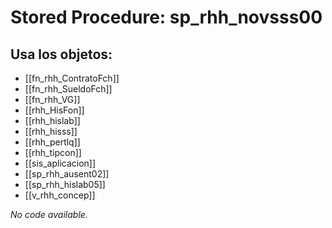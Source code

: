# Stored Procedure: sp_rhh_novsss00

## Usa los objetos:
- [[fn_rhh_ContratoFch]]
- [[fn_rhh_SueldoFch]]
- [[fn_rhh_VG]]
- [[rhh_HisFon]]
- [[rhh_hislab]]
- [[rhh_hisss]]
- [[rhh_pertlq]]
- [[rhh_tipcon]]
- [[sis_aplicacion]]
- [[sp_rhh_ausent02]]
- [[sp_rhh_hislab05]]
- [[v_rhh_concep]]

*No code available.*
